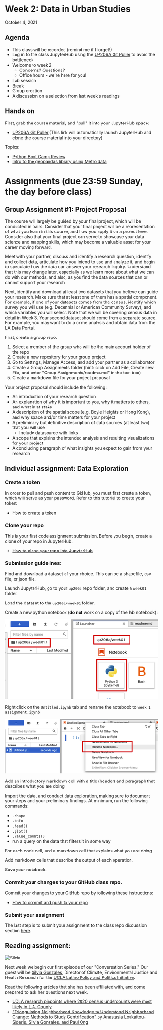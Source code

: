 # Week 2: Data in Urban Studies

October 4, 2021
## Agenda

*   This class will be recorded (remind me if I forget!)
*   Log in to the class JupyterHub using the [UP206A Git Puller](https://jupyter.idre.ucla.edu/hub/user-redirect/git-pull?repo=https%3A%2F%2Fgithub.com%2Fyohman%2F21F-UP206A&urlpath=lab%2Ftree%2F21F-UP206A%2F&branch=master) to avoid the bottleneck
*   Welcome to week 2
    * Concerns? Questions?
    * Office hours - we're here for you!
*   Lab session
*   Break
*   Group creation
*   A discussion on a selection from last week's readings

## Hands on
First, grab the course material, and "pull" it into your JupyterHub space:

* [UP206A Git Puller](https://jupyter.idre.ucla.edu/hub/user-redirect/git-pull?repo=https%3A%2F%2Fgithub.com%2Fyohman%2F21F-UP206A&urlpath=lab%2Ftree%2F21F-UP206A%2F&branch=master) (This link will automatically launch JupyterHub and clone the course material into your directory)

Topics: 
*   [Python Boot Camp Review](W201-PythonReview.ipynb)
*   [Intro to the geopandas library using Metro data](W202-PythonandMetro.ipynb)

# Assignments (due 23:59 Sunday, the day before class)

## Group Assignment #1: Project Proposal
The course will largely be guided by your final project, which will be conducted in pairs. Consider that your final project will be a representation of what you learn in this course, and how you apply it on a project level. Consider also that your final project can serve to showcase your data science and mapping skills, which may become a valuable asset for your career moving forward.

Meet with your partner, discuss and identify a research question, identify and collect data, articulate how you intend to use and analyze it, and begin to speculate how the data can answer your research inquiry. Understand that this may change later, especially as we learn more about what we can do with our methods, and also, as you find the data sources that can or cannot support your research.

Next, identify and download at least two datasets that you believe can guide your research. Make sure that at least one of them has a spatial component. For example, if one of your datasets comes from the census, identify which survey you will use (e.g. Decennial or American Community Survey), and which variables you will select. Note that we will be covering census data in detail in Week 3. Your second dataset should come from a separate source. For example, you may want to do a crime analysis and obtain data from the LA Data Portal.

First, create a group repo. 

1. Select a member of the group who will be the main account holder of the repo
2. Create a new repository for your group project
3. Go to Settings, Manage Access, and add your partner as a collaborator
1. Create a Group Assignments folder (hint: click on Add File, Create new File, and enter "Group Assignments/readme.md" in the text box)
4. Create a markdown file for your project proposal

Your project proposal should include the following:
*   An introduction of your research question
*   An explanation of why it is important to you, why it matters to others, and what is at stake
*   A description of the spatial scope (e.g. Boyle Heights or Hong Kong), and why space and/or time matters for your project
*   A preliminary but definitive description of data sources (at least two) that you will use
    * Include datasource with links
*   A scope that explains the intended analysis and resulting visualizations for your project
*   A concluding paragraph of what insights you expect to gain from your research

## Individual assignment: Data Exploration

### Create a token

In order to pull and push content to GitHub, you must first create a token, which will serve as your password. Refer to this tutorial to create your token:

* [How to create a token](../../Git%20related/Create%20a%20token.md)

### Clone your repo

This is your first code assignment submission. Before you begin, create a clone of your repo in JupyterHub.

* [How to clone your repo into JupyterHub](../../Git%20related/Clone%20repo%20to%20hub.md)

### Submission guidelines:

Find and download a dataset of your choice. This can be a shapefile, csv file, or json file. 

Launch JupyterHub, go to your `up206a` repo folder, and create a `week01` folder.

Load the dataset to the `up206a/week01` folder.

Create a new python notebook (**do not** work on a copy of the lab notebook):

<kbd><img src="images/notebook.png"></kbd>

Right click on the `Untitled.ipynb` tab and rename the notebook to `week 1 assignment.ipynb`

<kbd><img src="images/rename.png"></kbd>

Add an introductory markdown cell with a title (header) and paragraph that describes what you are doing.

Import the data, and conduct data exploration, making sure to document your steps and your preliminary findings. At minimum, run the following commands:

* `.shape`
* `.info`
* `.head()`
* `.plot()`
* `.value_counts()`
* run a query on the data that filters it in some way

For each code cell, add a markdown cell that explains what you are doing.

Add markdown cells that describe the output of each operation.

Save your notebook.

### Commit your changes to your GitHub class repo.

Commit your changes to your GitHub repo by following these instructions:

* [How to commit and push to your repo](../../Git%20related/Commit%20and%20push.md)

### Submit your assignment 

The last step is to submit your assignment to the class repo discussion section [here](https://github.com/yohman/21F-UP206A/discussions/8).

## Reading assignment:

![Silvia](https://knowledge.luskin.ucla.edu/wp-content/uploads/2016/11/rsz_silvia.jpg)

Next week we begin our first episode of our "Conversation Series." Our guest will be [Silvia Gonzales](https://luskin.ucla.edu/person/silvia-gonzalez), Director of Climate, Environmental Justice and Health Research for the [UCLA Latino Policy and Politics Initiative](https://latino.ucla.edu/).

Read the following articles that she has been affiliated with, and come prepared to ask her questions next week.

*   [UCLA research pinpoints where 2020 census undercounts were most likely in L.A. County](https://newsroom.ucla.edu/releases/2020-census-undercounts-los-angeles-county)
*   ["Triangulating Neighborhood Knowledge to Understand Neighborhood Change: Methods to Study Gentrification" by Anastasia Loukaitou-Sideris, Silvia Gonzales, and Paul Ong](../../readings/sideris_gonzales_ong.pdf)


